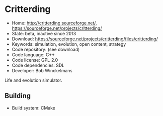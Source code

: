 # Critterding

- Home: http://critterding.sourceforge.net/, https://sourceforge.net/projects/critterding/
- State: beta, inactive since 2013
- Download: https://sourceforge.net/projects/critterding/files/critterding/
- Keywords: simulation, evolution, open content, strategy
- Code repository: (see download)
- Code language: C++
- Code license: GPL-2.0
- Code dependencies: SDL
- Developer: Bob Winckelmans

Life and evolution simulator.

## Building

- Build system: CMake
